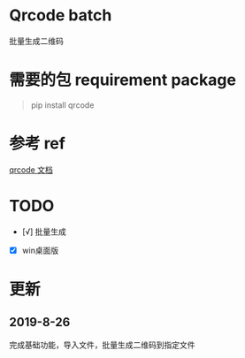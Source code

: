 # Qrcode batch
批量生成二维码
# 需要的包 requirement package
> pip install qrcode
# 参考 ref
[qrcode 文档](https://pypi.org/project/qrcode/)
# TODO
+ [√] 批量生成
+ [x] win桌面版
# 更新
## 2019-8-26
完成基础功能，导入文件，批量生成二维码到指定文件